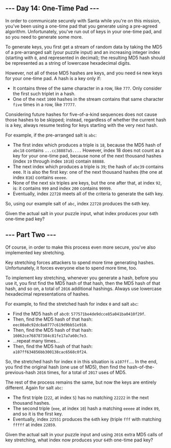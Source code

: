 ## --- Day 14: One-Time Pad ---

In order to communicate securely with Santa while you're on this mission, you've been using a one-time pad that you generate using a pre-agreed algorithm. Unfortunately, you've run out of keys in your one-time pad, and so you need to generate some more.

To generate keys, you first get a stream of random data by taking the MD5 of a pre-arranged salt (your puzzle input) and an increasing integer index (starting with `0`, and represented in decimal); the resulting MD5 hash should be represented as a string of lowercase hexadecimal digits.

However, not all of these MD5 hashes are keys, and you need `64` new keys for your one-time pad. A hash is a key only if:

 - It contains three of the same character in a row, like `777`. Only consider the first such triplet in a hash.
 - One of the next `1000` hashes in the stream contains that same character `five` times in a row, like `77777`.

Considering future hashes for five-of-a-kind sequences does not cause those hashes to be skipped; instead, regardless of whether the current hash is a key, always resume testing for keys starting with the very next hash.

For example, if the pre-arranged salt is `abc`:

 - The first index which produces a triple is `18`, because the MD5 hash of `abc18` contains `...cc38887a5....` However, index 18 does not count as a key for your one-time pad, because none of the next thousand hashes (index `19` through index `1018`) contain `88888`.
 - The next index which produces a triple is `39`; the hash of `abc39` contains eee. It is also the first key: one of the next thousand hashes (the one at index `816`) contains `eeeee`.
 - None of the next six triples are keys, but the one after that, at index `92`, is: it contains `999` and index `200` contains `99999`.
 - Eventually, index `22728` meets all of the criteria to generate the `64`th key.

So, using our example salt of `abc`, index `22728` produces the `64`th key.

Given the actual salt in your puzzle input, what index produces your `64`th one-time pad key?

## --- Part Two ---

Of course, in order to make this process even more secure, you've also implemented key stretching.

Key stretching forces attackers to spend more time generating hashes. Unfortunately, it forces everyone else to spend more time, too.

To implement key stretching, whenever you generate a hash, before you use it, you first find the MD5 hash of that hash, then the MD5 hash of that hash, and so on, a total of `2016` additional hashings. Always use lowercase hexadecimal representations of hashes.

For example, to find the stretched hash for index `0` and salt `abc`:

 - Find the MD5 hash of `abc0`: `577571be4de9dcce85a041ba0410f29f`.
 - Then, find the MD5 hash of that hash: `eec80a0c92dc8a0777c619d9bb51e910`.
 - Then, find the MD5 hash of that hash: `16062ce768787384c81fe17a7a60c7e3`.
 - ...repeat many times...
 - Then, find the MD5 hash of that hash: `a107ff634856bb300138cac6568c0f24`.

So, the stretched hash for index `0` in this situation is `a107ff`.... In the end, you find the original hash (one use of MD5), then find the hash-of-the-previous-hash `2016` times, for a total of `2017` uses of MD5.

The rest of the process remains the same, but now the keys are entirely different. Again for salt `abc`:

 - The first triple (`222`, at index `5`) has no matching `22222` in the next thousand hashes.
 - The second triple (`eee`, at index `10`) hash a matching `eeeee` at index `89`, and so it is the first key.
 - Eventually, index `22551` produces the `64`th key (triple `fff` with matching `fffff` at index `22859`.

Given the actual salt in your puzzle input and using `2016` extra MD5 calls of key stretching, what index now produces your `64`th one-time pad key?
